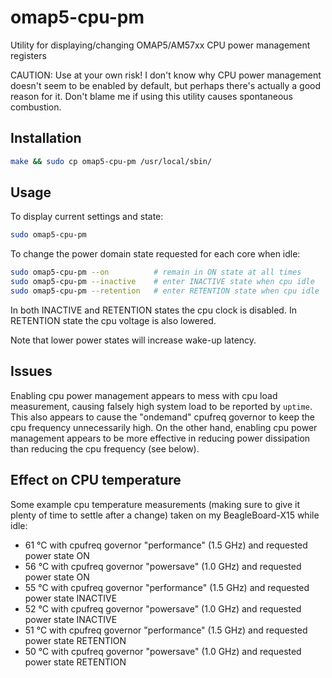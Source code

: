 # omap5-cpu-pm
Utility for displaying/changing OMAP5/AM57xx CPU power management registers

CAUTION: Use at your own risk! I don't know why CPU power management doesn't seem to be
enabled by default, but perhaps there's actually a good reason for it.  Don't blame me if
using this utility causes spontaneous combustion.

## Installation

```bash
make && sudo cp omap5-cpu-pm /usr/local/sbin/
```

## Usage

To display current settings and state:
```bash
sudo omap5-cpu-pm
```

To change the power domain state requested for each core when idle:
```bash
sudo omap5-cpu-pm --on          # remain in ON state at all times
sudo omap5-cpu-pm --inactive    # enter INACTIVE state when cpu idle
sudo omap5-cpu-pm --retention   # enter RETENTION state when cpu idle
```

In both INACTIVE and RETENTION states the cpu clock is disabled.
In RETENTION state the cpu voltage is also lowered.

Note that lower power states will increase wake-up latency.

## Issues

Enabling cpu power management appears to mess with cpu load measurement, causing
falsely high system load to be reported by `uptime`. This also appears to cause the
"ondemand" cpufreq governor to keep the cpu frequency unnecessarily high.  On the
other hand, enabling cpu power management appears to be more effective in reducing
power dissipation than reducing the cpu frequency (see below).

## Effect on CPU temperature

Some example cpu temperature measurements (making sure to give it plenty of time to settle
after a change) taken on my BeagleBoard-X15 while idle:
* 61 ͏°C with cpufreq governor "performance" (1.5 GHz) and requested power state ON
* 56 ͏°C with cpufreq governor "powersave" (1.0 GHz) and requested power state ON
* 55 ͏°C with cpufreq governor "performance" (1.5 GHz) and requested power state INACTIVE
* 52 ͏°C with cpufreq governor "powersave" (1.0 GHz) and requested power state INACTIVE
* 51 ͏°C with cpufreq governor "performance" (1.5 GHz) and requested power state RETENTION
* 50 ͏°C with cpufreq governor "powersave" (1.0 GHz) and requested power state RETENTION
